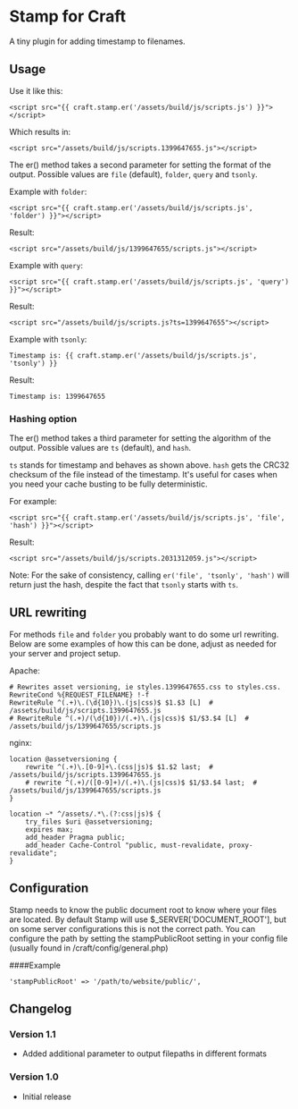 Stamp for Craft
===========

A tiny plugin for adding timestamp to filenames.


Usage
---
Use it like this:

    <script src="{{ craft.stamp.er('/assets/build/js/scripts.js') }}"></script>

Which results in:

    <script src="/assets/build/js/scripts.1399647655.js"></script>

The er() method takes a second parameter for setting the format of the output. Possible values are `file` (default), `folder`, `query` and `tsonly`.

Example with `folder`:

    <script src="{{ craft.stamp.er('/assets/build/js/scripts.js', 'folder') }}"></script>

Result:

    <script src="/assets/build/js/1399647655/scripts.js"></script>

Example with `query`:

    <script src="{{ craft.stamp.er('/assets/build/js/scripts.js', 'query') }}"></script>

Result:

    <script src="/assets/build/js/scripts.js?ts=1399647655"></script>

Example with `tsonly`:

    Timestamp is: {{ craft.stamp.er('/assets/build/js/scripts.js', 'tsonly') }}

Result:

    Timestamp is: 1399647655


### Hashing option

The er() method takes a third parameter for setting the algorithm of the output. Possible values are `ts` (default), and `hash`.

`ts` stands for timestamp and behaves as shown above. `hash` gets the CRC32 checksum of the file instead of the timestamp. It's useful for cases when you need your cache busting to be fully deterministic.

For example:

    <script src="{{ craft.stamp.er('/assets/build/js/scripts.js', 'file', 'hash') }}"></script>

Result:

    <script src="/assets/build/js/scripts.2031312059.js"></script>

Note: For the sake of consistency, calling `er('file', 'tsonly', 'hash')` will return just the hash, despite the fact that `tsonly` starts with `ts`.

URL rewriting
---
For methods `file` and `folder` you probably want to do some url rewriting. Below are some examples of how this can be done,
adjust as needed for your server and project setup.

Apache:

    # Rewrites asset versioning, ie styles.1399647655.css to styles.css.
    RewriteCond %{REQUEST_FILENAME} !-f
    RewriteRule ^(.+)\.(\d{10})\.(js|css)$ $1.$3 [L]  # /assets/build/js/scripts.1399647655.js
    # RewriteRule ^(.+)/(\d{10})/(.+)\.(js|css)$ $1/$3.$4 [L]  # /assets/build/js/1399647655/scripts.js

nginx:

    location @assetversioning {
        rewrite ^(.+)\.[0-9]+\.(css|js)$ $1.$2 last;  # /assets/build/js/scripts.1399647655.js
        # rewrite ^(.+)/([0-9]+)/(.+)\.(js|css)$ $1/$3.$4 last;  # /assets/build/js/1399647655/scripts.js
    }

    location ~* ^/assets/.*\.(?:css|js)$ {
        try_files $uri @assetversioning;
        expires max;
        add_header Pragma public;
        add_header Cache-Control "public, must-revalidate, proxy-revalidate";
    }


Configuration
---
Stamp needs to know the public document root to know where your files are located. By default
Stamp will use $_SERVER['DOCUMENT_ROOT'], but on some server configurations this is not the correct
path. You can configure the path by setting the stampPublicRoot setting in your config file
(usually found in /craft/config/general.php)

####Example

    'stampPublicRoot' => '/path/to/website/public/',


Changelog
---
### Version 1.1
 - Added additional parameter to output filepaths in different formats

### Version 1.0
 - Initial release